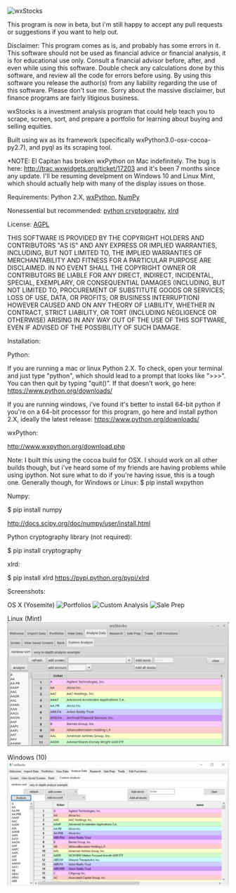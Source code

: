![wxStocks](/wxStocks_logo.png?raw=true "wxStocks")

This program is now in beta, but i'm still happy to accept any pull requests or suggestions if you want to help out.

Disclaimer: This program comes as is, and probably has some errors in it. This software should not be used as financial advice or financial analysis, it is for educational use only. Consult a financial advisor before, after, and even while using this software. Double check any calculations done by this software, and review all the code for errors before using. By using this software you release the author(s) from any liability regarding the use of this software. Please don't sue me. Sorry about the massive disclaimer, but finance programs are fairly litigious business.

wxStocks is a investment analysis program that could help teach you to scrape, screen, sort, and prepare a portfolio for learning about buying and selling equities.

Built using wx as its framework (specifically wxPython3.0-osx-cocoa-py2.7), and pyql as its scraping tool.

*NOTE: El Capitan has broken wxPython on Mac indefinitely. The bug is here: http://trac.wxwidgets.org/ticket/17203 and it's been 7 months since any update. I'll be resuming develpment on Windows 10 and Linux Mint, which should actually help with many of the display issues on those.

Requirements: Python 2.X, [wxPython](http://www.wxpython.org), [NumPy](http://www.numpy.org)

Nonessential but recommended: [python cryptography](https://cryptography.io/en/latest/), [xlrd](https://pypi.python.org/pypi/xlrd)

License: [AGPL](https://en.wikipedia.org/wiki/Affero_General_Public_License)

THIS SOFTWARE IS PROVIDED BY THE COPYRIGHT HOLDERS AND CONTRIBUTORS "AS IS" AND ANY EXPRESS OR IMPLIED WARRANTIES, INCLUDING, BUT NOT LIMITED TO, THE IMPLIED WARRANTIES OF MERCHANTABILITY AND FITNESS FOR A PARTICULAR PURPOSE ARE DISCLAIMED. IN NO EVENT SHALL THE COPYRIGHT OWNER OR CONTRIBUTORS BE LIABLE FOR ANY DIRECT, INDIRECT, INCIDENTAL, SPECIAL, EXEMPLARY, OR CONSEQUENTIAL DAMAGES (INCLUDING, BUT NOT LIMITED TO, PROCUREMENT OF SUBSTITUTE GOODS OR SERVICES; LOSS OF USE, DATA, OR PROFITS; OR BUSINESS INTERRUPTION) HOWEVER CAUSED AND ON ANY THEORY OF LIABILITY, WHETHER IN CONTRACT, STRICT LIABILITY, OR TORT (INCLUDING NEGLIGENCE OR OTHERWISE) ARISING IN ANY WAY OUT OF THE USE OF THIS SOFTWARE, EVEN IF ADVISED OF THE POSSIBILITY OF SUCH DAMAGE.

Installation:

Python:

If you are running a mac or linux Python 2.X. To check, open your terminal and just type "python", which should lead to a prompt that looks like ">>>". You can then quit by typing "quit()". If that doesn't work, go here: https://www.python.org/downloads/

If you are running windows, i've found it's better to install 64-bit python if you're on a 64-bit processor for this program, go here and install python 2.X, ideally the latest release: https://www.python.org/downloads/

wxPython:

http://www.wxpython.org/download.php

Note: I built this using the cocoa build for OSX. I should work on all other builds though, but i've heard some of my friends are having problems while using ipython. Not sure what to do if you're having issue, this is a tough one. Generally though, for Windows or Linux: $ pip install wxpython

Numpy:

$ pip install numpy

http://docs.scipy.org/doc/numpy/user/install.html

Python cryptography library (not required):

$ pip install cryptography

xlrd:

$ pip install xlrd
https://pypi.python.org/pypi/xlrd

Screenshots:

OS X (Yosemite)
![Portfolios](/wxStocks_portfolio.png?raw=true "Portfolios")
![Custom Analysis](/wxStocks_custom_analysis.png?raw=true "Custom Analysis")
![Sale Prep](/wxStocks_sale_prep.png?raw=true "Sale Prep")

Linux (Mint)
![Linux](/wxStocks_linux.png?raw=true "Linux")

Windows (10)
![Windows](/wxStocks_windows.png?raw=true "Windows")
